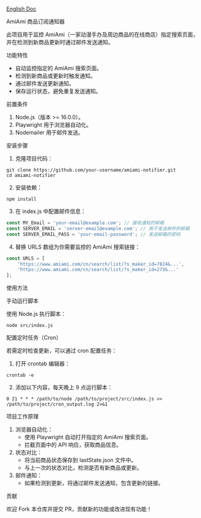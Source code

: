[English Doc](https://github.com/Panzer-Jack/AmiAmi-subscriber/blob/main/README.md)

AmiAmi 商品订阅通知器

此项目用于监控 AmiAmi（一家动漫手办及周边商品的在线商店）指定搜索页面，并在检测到新商品更新时通过邮件发送通知。

功能特性
- 自动监控指定的 AmiAmi 搜索页面。
- 检测到新商品或更新时触发通知。
- 通过邮件发送更新通知。
- 保存运行状态，避免重复发送通知。

前置条件
1. Node.js（版本 >= 16.0.0）。
2. Playwright 用于浏览器自动化。
3. Nodemailer 用于邮件发送。

安装步骤
1. 克隆项目代码：

```
git clone https://github.com/your-username/amiami-notifier.git
cd amiami-notifier
```

2. 安装依赖：
```
npm install
```

3. 在 index.js 中配置邮件信息：
```js
const MY_Email = 'your-email@example.com'; // 接收通知的邮箱
const SERVER_EMAIL = 'server-email@example.com'; // 用于发送邮件的邮箱
const SERVER_EMAIL_PASS = 'your-email-password'; // 发送邮箱的密码
```

4. 替换 URLS 数组为你需要监控的 AmiAmi 搜索链接：
```js
const URLS = [
    'https://www.amiami.com/cn/search/list/?s_maker_id=7824&...',
    'https://www.amiami.com/cn/search/list/?s_maker_id=273&...'
];
```

使用方法

手动运行脚本

使用 Node.js 执行脚本：
```
node src/index.js
```
配置定时任务（Cron）

若需定时检查更新，可以通过 cron 配置任务：
1. 打开 crontab 编辑器：
```
crontab -e
```

2. 添加以下内容，每天晚上 9 点运行脚本：
```
0 21 * * * /path/to/node /path/to/project/src/index.js >> /path/to/project/cron_output.log 2>&1
```

项目工作原理
1. 浏览器自动化：
	- 使用 Playwright 自动打开指定的 AmiAmi 搜索页面。
	- 拦截页面中的 API 响应，获取商品信息。
2. 状态对比：
	- 将当前商品状态保存到 lastState.json 文件中。
	- 与上一次的状态对比，检测是否有新商品或更新。
3. 邮件通知：
	- 如果检测到更新，将通过邮件发送通知，包含更新的链接。

贡献

欢迎 Fork 本仓库并提交 PR，贡献新的功能或改进现有功能！
